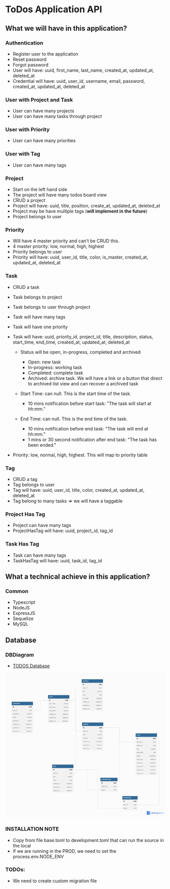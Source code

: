 # ToDos Application API

## What we will have in this application?

### Authentication
- Register user to the application
- Reset password
- Forgot password
- User will have: uuid, first_name, last_name, created_at, updated_at, deleted_at
- Credential will have: uuid, user_id, username, email, password, created_at, updated_at, deleted_at

### User with Project and Task
- User can have many projects
- User can have many tasks through project

### User with Priority
- User can have many priorities

### User with Tag
- User can have many tags

### Project
- Start on the left hand side
- The project will have many todos board view
- CRUD a project
- Project will have: uuid, title, position, create_at, updated_at, deleted_at
- Project may be have multiple tags (**will implement in the future**)
- Project belongs to user

### Priority
- Will have 4 master priority and can't be CRUD this.
- 4 master priority: low, normal, high, highest
- Priority belongs to user
- Priority will have: uuid, user_id, title, color, is_master, created_at, updated_at, deleted_at

### Task
- CRUD a task
- Task belongs to project
- Task belongs to user through project
- Task will have many tags
- Task will have one priority
- Task will have: uuid, priority_id, project_id, title, description, status, start_time, end_time, created_at, updated_at, deleted_at

    - Status will be open, in-progress, completed and archived
        - Open: new task
        - In-progress: working task
        - Completed: complete task
        - Archived: archive task. We will have a link or a button that direct to archived list view and can recover a archived task

    - Start Time: can null. This is the start time of the task.
        - 10 mins notification before start task: "The task will start at hh:mm."

    - End Time: can null. This is the end time of the task.
        - 10 mins notification before end task: "The task will end at hh:mm."
        - 1 mins or 30 second notification after end task: "The task has been ended."

- Priority: low, normal, high, highest. This will map to priority table

### Tag
- CRUD a tag
- Tag belongs to user
- Tag will have: uuid, user_id, title, color, created_at, updated_at, deleted_at
- Tag belong to many tasks => we will have a taggable

### Project Has Tag
- Project can have many tags
- ProjectHasTag will have: uuid, project_id, tag_id

### Task Has Tag
- Task can have many tags
- TaskHasTag will have: uuid, task_id, tag_id

## What a technical achieve in this application?

### Common
- Typescript
- NodeJS
- ExpressJS
- Sequelize
- MySQL

## Database

### DBDiagram
- [TODOS Database](https://dbdiagram.io/d/63c7b3a2296d97641d7a69bc)

![TODOS DB Image](./readme_db.png)


### INSTALLATION NOTE
- Copy from file base.toml to development.toml that can run the source in the local
- If we are running in the PROD, we need to set the process.env.NODE_ENV

### TODOs:
- We need to create custom migration file
